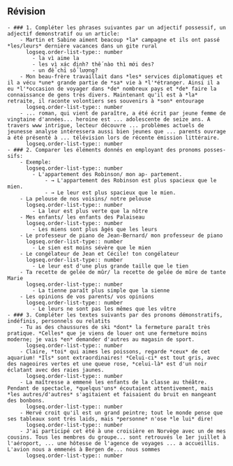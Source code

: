 ## Révision
	- ### 1. Compléter les phrases suivantes par un adjectif possessif, un adjectif demonstratif ou un article:
		- Martin et Sabine aiment beacoup *la* campagne et ils ont passé *les/leurs* dernière vacances dans un gite rural
		  logseq.order-list-type:: number
			- la vì aime la
			- les vì xác định? thế nào thì mới des?
			- un để chỉ số lượng?
		- Mon beau-frère travaillait dans *les* services diplomatiques et il a vécu *une* grande partie de *sa* vie à *l'*étranger. Ainsi il a eu *l'*occasion de voyager dans *de* nombreux pays et *de* faire la connaissance de gens très divers. Maintenant qu'il est à *la* retraite, il raconte volontiers ses souvenirs à *son* entourage
		  logseq.order-list-type:: number
		- ... roman, qui vient de paraître, a été écrit par jeune femme de vingtaine d'années... heroine est ... adolescente de seize ans. A travers www intrigue, lecteur découvre ... problèmes actuels de jeunesse analyse intéressera aussi bien jeunes que ... parents ouvrage a été présenté à ... télévision lors de récente émission littéraire.
		  logseq.order-list-type:: number
	- ### 2. Comparer les éléments donnés en employant des pronoms posses- sifs:
		- Exemple:
		  logseq.order-list-type:: number
			- L'appartement des Robinson/ mon ap- partement.
				- → L'appartement des Robinson est plus spacieux que le mien.
				- → Le leur est plus spacieux que le mien.
		- La pelouse de nos voisins/ notre pelouse
		  logseq.order-list-type:: number
			- La leur est plus verte que la nôtre
		- Mes enfants/ les enfants des Palaiseau
		  logseq.order-list-type:: number
			- Les miens sont plus âgés que les leurs
		- Le professeur de piano de Jean-Bernard/ mon professeur de piano
		  logseq.order-list-type:: number
			- Le sien est moins sévère que le mien
		- Le congélateur de Jean et Cécile! ton congélateur
		  logseq.order-list-type:: number
			- Le leur est d'une plus grande taille que le tien
		- Ta recette de gelée de mûr/ la recette de gelée de mûre de tante Marie
		  logseq.order-list-type:: number
			- La tienne paraît plus simple que la sienne
		- Les opinions de vos parents/ vos opinions
		  logseq.order-list-type:: number
			- Le leurs ne sont pas les mêmes que les vôtre
	- ### 3. Compléter les textes suivants par des pronoms démonstratifs, indéfinis, personnels ou relatits
		- Tu as des chaussures de ski *dont* la fermeture paraît très pratique. *Celles* que je viens de louer ont une fermeture moins moderne; je vais *en* demander d'autres au magasin de sport.
		  logseq.order-list-type:: number
		- Claire, *toi* qui aimes les poissons, regarde *ceux* de cet aquarium! *Ils* sont extraordinaires! *Celui-ci* est tout gris, avec des nageoires vertes et une queue rose, *celui-là* est d'un noir éclatant avec des raies jaunes.
		  logseq.order-list-type:: number
		- La maîtresse a emmené les enfants de la classe au théâtre. Pendant de spectacle, *quelqus'uns* écoutaient attentivement, mais *les autres/d'autres* s'agitaient et faisaient du bruit en mangeant des bonbons.
		  logseq.order-list-type:: number
		- Hervé croit qu'il est un grand peintre; tout le monde pense que ses tableaux sont très laids, mais *personne* n'ose *le lui* dire!
		  logseq.order-list-type:: number
		- J'ai participé cet été à une croisière en Norvège avec un de mes cousins. Tous les membres du groupe... sont retrouvés le 1er juillet à l'aéroport, ... une hôtesse de l'agence de voyages ... a accueillis. L'avion nous a emmenés à Bergen de... nous sommes
		  logseq.order-list-type:: number